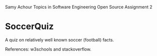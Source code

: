 Samy Achour
Topics in Software Engineering
Open Source
Assignment 2

# SoccerQuiz
A quiz on relatively well known soccer (football) facts.

References: w3schools and stackoverflow.


